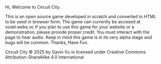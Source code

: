 Hi, Welcome to Circuit City.

This is an open source game developed in scratch and converted to HTML to be used in browser form.
The game can currently be accesed at voxel.webs.vc
If you plan to use this game for your website or a demonstration, please provide proper credit.
You must interact with the page to hear audio.
Keep in mind this game is in its very alpha stage and bugs will be common. 
Thanks, Have Fun.

Circuit City © 2025 by Gavin Vu is licensed under Creative Commons Attribution-ShareAlike 4.0 International

